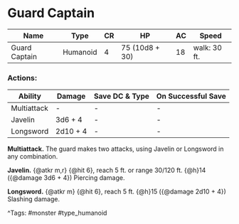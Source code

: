 # Guard Captain

| Name | Type | CR | HP | AC | Speed |
|------|------|----|----|----|-------|
| Guard Captain | Humanoid | 4 | 75 (10d8 + 30) | 18 | walk: 30 ft. |

### Actions:

| Ability | Damage | Save DC & Type | On Successful Save |
|---------|--------|----------------|--------------------|
| Multiattack | - | - | - |
| Javelin | 3d6 + 4 | - | - |
| Longsword | 2d10 + 4 | - | - |


**Multiattack.** The guard makes two attacks, using Javelin or Longsword in any combination.

**Javelin.** {@atkr m,r} {@hit 6}, reach 5 ft. or range 30/120 ft. {@h}14 ({@damage 3d6 + 4}) Piercing damage.

**Longsword.** {@atkr m} {@hit 6}, reach 5 ft. {@h}15 ({@damage 2d10 + 4}) Slashing damage.

^Tags: #monster #type_humanoid